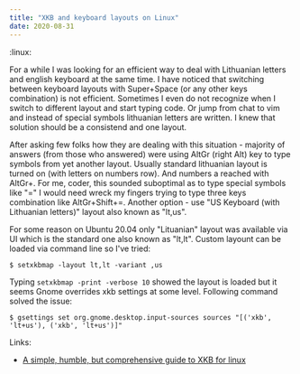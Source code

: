 ```yaml
---
title: "XKB and keyboard layouts on Linux"
date: 2020-08-31
---
```


:linux:

For a while I was looking for an efficient way to deal with Lithuanian letters
and english keyboard at the same time. I have noticed that switching between
keyboard layouts with Super+Space (or any other keys combination) is not
efficient. Sometimes I even do not recognize when I switch to different layout
and start typing code. Or jump from chat to vim and instead of special symbols
lithuanian letters are written. I knew that solution should be a consistend and
one layout.

After asking few folks how they are dealing with this situation - majority of
answers (from those who answered) were using AltGr (right Alt) key to type
symbols from yet another layout. Usually standard lithuanian layout is turned on
(with letters on numbers row). And numbers a reached with AltGr+<Num>. For me,
coder, this sounded suboptimal as to type special symbols like "=" I would need
wreck my fingers trying to type three keys combination like AltGr+Shift+=.
Another option - use "US Keyboard (with Lithuanian letters)" layout also known
as "lt,us".

For some reason on Ubuntu 20.04 only "Lituanian" layout was available via UI
which is the standard one also known as "lt,lt". Custom layount can be loaded
via command line so I've tried:

```
$ setxkbmap -layout lt,lt -variant ,us
```

Typing `setxkbmap -print -verbose 10` showed the layout is loaded but it seems
Gnome overrides xkb settings at some level. Following command solved the issue:

```
$ gsettings set org.gnome.desktop.input-sources sources "[('xkb', 'lt+us'), ('xkb', 'lt+us')]"
```

Links:
- [A simple, humble, but comprehensive guide to XKB for linux](https://medium.com/@damko/a-simple-humble-but-comprehensive-guide-to-xkb-for-linux-6f1ad5e13450)
